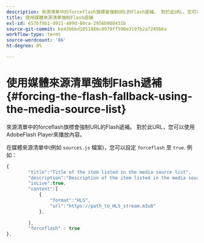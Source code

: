 ```yaml
---
description: 來源清單中的forceflash旗標會強制URL的Flash遞補。 對於此URL，您可以使用AdobeFlash Player來播放內容。
title: 使用媒體來源清單強制Flash遞補
exl-id: 657bf9b1-d911-489d-80ca-2956b008431b
source-git-commit: be43bbbd1051886c8979ff590a3197b2a7249b6a
workflow-type: tm+mt
source-wordcount: '86'
ht-degree: 0%

---
```


# 使用媒體來源清單強制Flash遞補{#forcing-the-flash-fallback-using-the-media-source-list}

來源清單中的forceflash旗標會強制URL的Flash遞補。 對於此URL，您可以使用AdobeFlash Player來播放內容。

在媒體來源清單中(例如 `sources.js` 檔案)，您可以設定 `forceflash` 至 `true`. 例如：

```js
{ 
        "title":"Title of the item listed in the media source list",
        "description":"Description of the item listed in the media source list",
        "isLive":true,
        "content":[ 
            { 
                "format":"HLS",
                "url":"https://path_to_HLS_stream.m3u8"
            },
 
        ],
        "forceflash" : true
},
```
